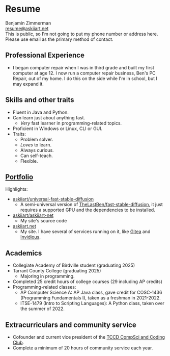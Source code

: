 # Resume

[//]: # (Formatted like this so that pandoc doesn't make these separate paragraphs)

<p>
Benjamin Zimmerman
<br>
<a href="resume@askiiart.net">resume@askiiart.net</a>
<br>
This is public, so I'm not going to put my phone number or address here.  Please use email as the primary method of contact.
</p>

## Professional Experience

- I began computer repair when I was in third grade and built my first computer at age 12. I now run a computer repair business, Ben's PC Repair, out of my home.  I do this on the side while I'm in school, but I may expand it.

## Skills and other traits

- Fluent in Java and Python.
- Can learn just about anything fast.
  - *Very* fast learner in programming-related topics.
- Proficient in Windows or Linux, CLI or GUI.
- Traits:
  - Problem solver.
  - *Loves* to learn.
  - Always curious.
  - Can self-teach.
  - Flexible.

## [Portfolio](https://askiiart.net/portfolio.html)

Highlights:

- [askiiart/universal-fast-stable-diffusion](http://github.com/askiiart/universal-fast-stable-diffusion)
  - A semi-universal version of [TheLastBen/fast-stable-diffusion](https://github.com/TheLastBen/fast-stable-diffusion), it just requires a supported GPU and the dependencies to be installed.
- [askiiart/askiiart-net](https://git.askiiart.net/askiiart/askiiart-net)
  - My site's source code
- [askiiart.net](https://askiiart.net)
  - My site. I have several of services running on it, like [Gitea](https://git.askiiart.net) and [Invidious](https://invidious.askiiart.net).

## Academics

- Collegiate Academy of Birdville student (graduating 2025)
- Tarrant County College (graduating 2025)
  - Majoring in programming.
- Completed 25 credit hours of college courses (29 including AP credits)
- Programming-related classes:
  - AP Computer Science A: AP Java class, gave credit for COSC-1436 (Programming Fundamentals I), taken as a freshman in 2021-2022.
  - ITSE-1479 (Intro to Scripting Languages): A Python class, taken over the summer of 2022.

## Extracurriculars and community service

- Cofounder and current vice president of the [TCCD CompSci and Coding Club](https://codeberg.org/TCCD-CompSci-and-Coding-Club/).
- Complete a minimum of 20 hours of community service each year.
